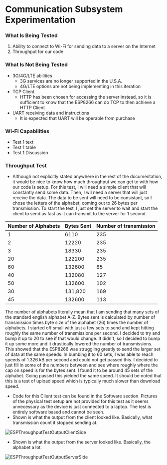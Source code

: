 # Communication Subsystem Experimentation

### What Is Being Tested
1. Ability to connect to Wi-Fi for sending data to a server on the Internet
2. Throughput for our code

### What Is Not Being Tested
* 3G/4G/LTE abilities
  * 3G services are no longer supported in the U.S.A.  
  * 4G/LTE options are not being implementing in this iteration
* TCP Client
  * HTTP has been chosen for accessing the server instead, so it is sufficient to know that the ESP8266 can do TCP to then achieve a HTTP Client
* UART receiving data and instructions
  * It is expected that UART will be operable from purchase

### Wi-Fi Capabilities
* Test 1 text
* Test 1 table
* Test 1 Discussion

### Throughput Test
* Although not explicitly stated anywhere in the rest of the documentation, it would be nice to know how much throughput we can get to with how our code is setup.  For this test, I will need a simple client that will constantly send some data.  Then, I wil need a server that will just receive the data.  The data to be sent will need to be consistant, so I chose the letters of the alphabet, coming out to 26 bytes per transmission.  To start the test, I just set the server to wait and start the client to send as fast as it can transmit to the server for 1 second.

| Number of Alphabets | Bytes Sent | Number of transmission |
| ------------------- | ---------- | ---------------------- |
| 1                   | 6110       | 235                    |
| 2                   | 12220      | 235                    |
| 3                   | 18330      | 235                    |
| 20                  | 122200     | 235                    |
| 60                  | 132600     | 85                     |
| 40                  | 132080     | 127                    |
| 50                  | 132600     | 102                    |
| 30                  | 131,820    | 169                    |
| 45                  | 132600     | 113                    |

The number of alphabets literally mean that I am sending that many sets of the standard english alphabet A-Z.  Bytes sent is calculated by number of transmission times byte size of the alphabet (26) times the number of alphabets.  I started off small with just a few sets to send and kept hitting roughly the same number of transmissions per second.  I decided to try and bump it up to 20 to see if that would change.  It didn't, so I decided to bump it up some more and it drastically lowered the number of transmissions.  This showed that the ESP8266 was struggling greatly to send the larger set of data at the same speeds.  In bumbing it to 60 sets, I was able to reach speeds of 1.326 kB per second and could not get passed this.  I decided to just fill in some of the numbers between and see where roughly where the cap on speed is for the bytes sent.  I found it to be around 45 sets of the alphabet.  Going passed this yielded the same speed.  It should be noted that this is a test of upload speed which is typically much slower than download speed.
* Code for this Client test can be found in the Software section.  Pictures of the physical test setup are not provided for this test as it seems unnecessary as the device is just connected to a laptop.  The test is entirely software based and cannot be seen.
* Shown is what the output from the client looked like.  Basically, what transmission count it stopped sending at.

![ESPThroughputTestOutputClientSide](https://github.com/JoshuaEgwuatu/Capstone-Spring2023-CitizenAirQualitySensor/blob/main/Documentation/Images/ESPThroughputTestOutputClientSide.JPG)

* Shown is what the output from the server looked like.  Basically, the alphabet a lot.

![ESPThroughputTestOutputServerSide](https://github.com/JoshuaEgwuatu/Capstone-Spring2023-CitizenAirQualitySensor/blob/main/Documentation/Images/ESPThroughputTestOutputServerSide.JPG)
